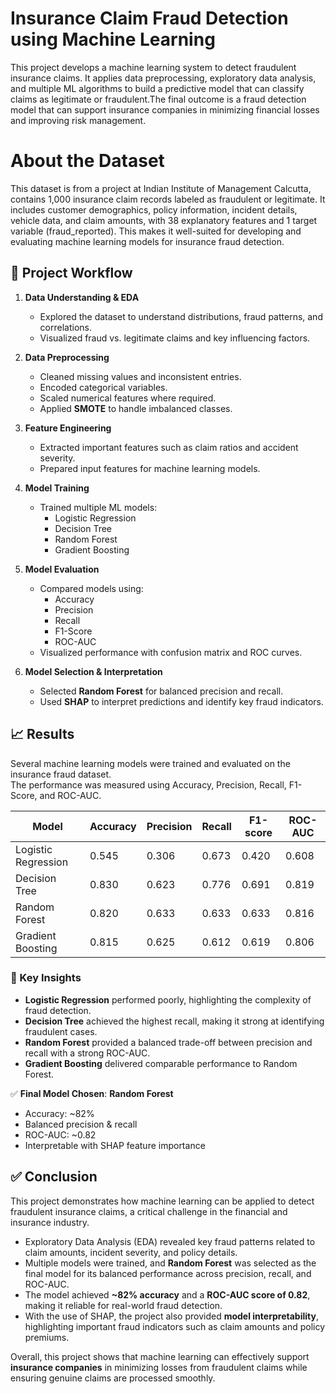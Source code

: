 # Insurance Claim Fraud Detection using Machine Learning

This project develops a machine learning system to detect fraudulent insurance claims. It applies data preprocessing, exploratory data analysis, and multiple ML algorithms to build a predictive model that can classify claims as legitimate or fraudulent.The final outcome is a fraud detection model that can support insurance companies in minimizing financial losses and improving risk management.


# About the Dataset

This dataset is from a project at Indian Institute of Management Calcutta, contains 1,000 insurance claim records labeled as fraudulent or legitimate.
It includes customer demographics, policy information, incident details, vehicle data, and claim amounts, with 38 explanatory features and 1 target variable (fraud_reported). This makes it well-suited for developing and evaluating machine learning models for insurance fraud detection.



## 🔄 Project Workflow

1. **Data Understanding & EDA**
   - Explored the dataset to understand distributions, fraud patterns, and correlations.
   - Visualized fraud vs. legitimate claims and key influencing factors.

2. **Data Preprocessing**
   - Cleaned missing values and inconsistent entries.
   - Encoded categorical variables.
   - Scaled numerical features where required.
   - Applied **SMOTE** to handle imbalanced classes.

3. **Feature Engineering**
   - Extracted important features such as claim ratios and accident severity.
   - Prepared input features for machine learning models.

4. **Model Training**
   - Trained multiple ML models:
     - Logistic Regression  
     - Decision Tree  
     - Random Forest  
     - Gradient Boosting  

5. **Model Evaluation**
   - Compared models using:
     - Accuracy  
     - Precision  
     - Recall  
     - F1-Score  
     - ROC-AUC  
   - Visualized performance with confusion matrix and ROC curves.

6. **Model Selection & Interpretation**
   - Selected **Random Forest** for balanced precision and recall.  
   - Used **SHAP** to interpret predictions and identify key fraud indicators.
  


## 📈 Results

Several machine learning models were trained and evaluated on the insurance fraud dataset.  
The performance was measured using Accuracy, Precision, Recall, F1-Score, and ROC-AUC.  

| Model               | Accuracy | Precision | Recall | F1-score | ROC-AUC |
|----------------------|----------|-----------|--------|----------|---------|
| Logistic Regression | 0.545    | 0.306     | 0.673  | 0.420    | 0.608   |
| Decision Tree       | 0.830    | 0.623     | 0.776  | 0.691    | 0.819   |
| Random Forest       | 0.820    | 0.633     | 0.633  | 0.633    | 0.816   |
| Gradient Boosting   | 0.815    | 0.625     | 0.612  | 0.619    | 0.806   |

### 🔎 Key Insights
- **Logistic Regression** performed poorly, highlighting the complexity of fraud detection.  
- **Decision Tree** achieved the highest recall, making it strong at identifying fraudulent cases.  
- **Random Forest** provided a balanced trade-off between precision and recall with a strong ROC-AUC.  
- **Gradient Boosting** delivered comparable performance to Random Forest.  

✅ **Final Model Chosen**: **Random Forest**  
- Accuracy: ~82%  
- Balanced precision & recall  
- ROC-AUC: ~0.82  
- Interpretable with SHAP feature importance  



## ✅ Conclusion

This project demonstrates how machine learning can be applied to detect fraudulent insurance claims, a critical challenge in the financial and insurance industry.  

- Exploratory Data Analysis (EDA) revealed key fraud patterns related to claim amounts, incident severity, and policy details.  
- Multiple models were trained, and **Random Forest** was selected as the final model for its balanced performance across precision, recall, and ROC-AUC.  
- The model achieved **~82% accuracy** and a **ROC-AUC score of 0.82**, making it reliable for real-world fraud detection.  
- With the use of SHAP, the project also provided **model interpretability**, highlighting important fraud indicators such as claim amounts and policy premiums.  

Overall, this project shows that machine learning can effectively support **insurance companies** in minimizing losses from fraudulent claims while ensuring genuine claims are processed smoothly.  


